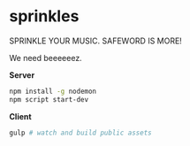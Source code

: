 # sprinkles

SPRINKLE YOUR MUSIC. SAFEWORD IS MORE!

We need beeeeeez.

**Server**
```bash
npm install -g nodemon
npm script start-dev
```

**Client**
```bash
gulp # watch and build public assets
```
